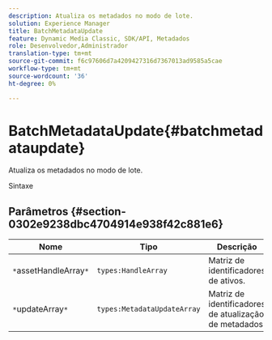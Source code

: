 ```yaml
---
description: Atualiza os metadados no modo de lote.
solution: Experience Manager
title: BatchMetadataUpdate
feature: Dynamic Media Classic, SDK/API, Metadados
role: Desenvolvedor,Administrador
translation-type: tm+mt
source-git-commit: f6c97606d7a4209427316d7367013ad9585a5cae
workflow-type: tm+mt
source-wordcount: '36'
ht-degree: 0%

---
```



# BatchMetadataUpdate{#batchmetadataupdate}

Atualiza os metadados no modo de lote.

Sintaxe

## Parâmetros {#section-0302e9238dbc4704914e938f42c881e6}

| Nome | Tipo | Descrição |
|---|---|---|
| `*`assetHandleArray`*` | `types:HandleArray` | Matriz de identificadores de ativos. |
| `*`updateArray`*` | `types:MetadataUpdateArray` | Matriz de identificadores de atualização de metadados. |

